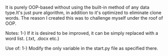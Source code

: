 It is purely OOP-based without using the built-in method of any data type.It's just pure algorithm, in addition to it's optimized to eliminate clone words. The reason I created this was to challenge myself under the roof of OOP.

Notes:
1-) If it is desired to be improved, it can be simply replaced with a word list. (.txt, .docx etc.)

Use of:
1-) Modify the only variable in the start.py file as specified there.
